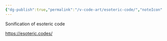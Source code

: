```yaml
---
{"dg-publish":true,"permalink":"/v-code-art/esoteric-code/","noteIcon":""}
---
```


Sonification of esoteric code

https://esoteric.codes/

